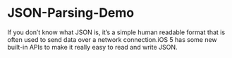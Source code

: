 JSON-Parsing-Demo
=================

If you don’t know what JSON is, it’s a simple human readable format that is often used to send data over a network connection.iOS 5 has some new built-in APIs to make it really easy to read and write JSON.
